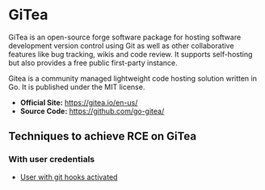 # GiTea

GiTea is an open-source forge software package for hosting software development version control using Git as well as other collaborative features like bug tracking, wikis and code review. It supports self-hosting but also provides a free public first-party instance.

Gitea is a community managed lightweight code hosting solution written in Go. It is published under the MIT license. 

 - **Official Site:** https://gitea.io/en-us/
 - **Source Code:** https://github.com/go-gitea/

## Techniques to achieve RCE on GiTea

### With user credentials

 - [User with git hooks activated](./techniques/User-with-git-hooks-activated/README.md)
